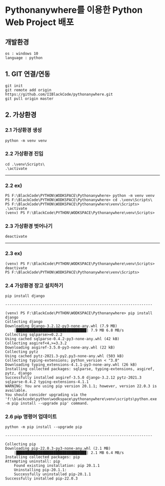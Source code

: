 # Pythonanywhere를 이용한 Python Web Project 배포

## 개발환경

    os : windows 10
    language : python

## 1. GIT 연결/연동

    git init
    git remote add origin https://github.com/IIBlackCode/pythonanywhere.git
    git pull origin master

## 2. 가상환경

### 2.1 가상환경 생성

    python -m venv venv

### 2.2 가상환경 진입

    cd .\venv\Scripts\
    .\activate

-------------------------------------------------------------------

### 2.2 ex)

    PS F:\BlackCode\PYTHON\WODKSPACE\Pythonanywhere> python -m venv venv
    PS F:\BlackCode\PYTHON\WODKSPACE\Pythonanywhere> cd .\venv\Scripts\  
    PS F:\BlackCode\PYTHON\WODKSPACE\Pythonanywhere\venv\Scripts> .\activate
    (venv) PS F:\BlackCode\PYTHON\WODKSPACE\Pythonanywhere\venv\Scripts> 

### 2.3 가상환경 벗어나기

    deactivate

-------------------------------------------------------------------

### 2.3 ex)

    (venv) PS F:\BlackCode\PYTHON\WODKSPACE\Pythonanywhere\venv\Scripts> deactivate      
    PS F:\BlackCode\PYTHON\WODKSPACE\Pythonanywhere\venv\Scripts> 

### 2.4 가상환경 장고 설치하기

    pip install django

    -------------------------------------------------------------------

    (venv) PS F:\BlackCode\PYTHON\WODKSPACE\Pythonanywhere> pip install django
    Collecting django
    Downloading Django-3.2.12-py3-none-any.whl (7.9 MB)
        |████████████████████████████████| 7.9 MB 6.8 MB/s
    Collecting sqlparse>=0.2.2
    Using cached sqlparse-0.4.2-py3-none-any.whl (42 kB)
    Collecting asgiref<4,>=3.3.2
    Downloading asgiref-3.5.0-py3-none-any.whl (22 kB)
    Collecting pytz
    Using cached pytz-2021.3-py2.py3-none-any.whl (503 kB)
    Collecting typing-extensions; python_version < "3.8"
    Downloading typing_extensions-4.1.1-py3-none-any.whl (26 kB)
    Installing collected packages: sqlparse, typing-extensions, asgiref, pytz, django
    Successfully installed asgiref-3.5.0 django-3.2.12 pytz-2021.3 sqlparse-0.4.2 typing-extensions-4.1.1
    WARNING: You are using pip version 20.1.1; however, version 22.0.3 is available.
    You should consider upgrading via the 'f:\blackcode\python\wodkspace\pythonanywhere\venv\scripts\python.exe -m pip install --upgrade pip' command.

### 2.6 pip 명령어 업데이트

    python -m pip install --upgrade pip

    -------------------------------------------------------------------

    Collecting pip
    Downloading pip-22.0.3-py3-none-any.whl (2.1 MB)
        |████████████████████████████████| 2.1 MB 6.4 MB/s
    Installing collected packages: pip
    Attempting uninstall: pip
        Found existing installation: pip 20.1.1
        Uninstalling pip-20.1.1:
        Successfully uninstalled pip-20.1.1
    Successfully installed pip-22.0.3
